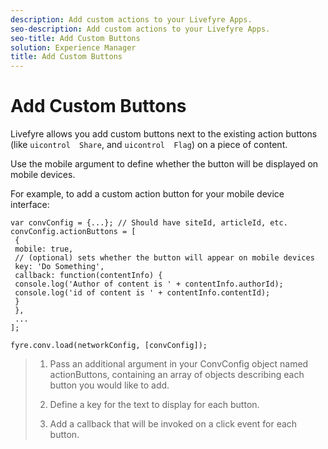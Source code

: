 ```yaml
---
description: Add custom actions to your Livefyre Apps.
seo-description: Add custom actions to your Livefyre Apps.
seo-title: Add Custom Buttons
solution: Experience Manager
title: Add Custom Buttons
---
```


# Add Custom Buttons

Livefyre allows you add custom buttons next to the existing action buttons (like `uicontrol  Share`, and `uicontrol  Flag`) on a piece of content.

Use the mobile argument to define whether the button will be displayed on mobile devices.

For example, to add a custom action button for your mobile device interface:

```
var convConfig = {...}; // Should have siteId, articleId, etc. 
convConfig.actionButtons = [ 
 { 
 mobile: true, 
 // (optional) sets whether the button will appear on mobile devices 
 key: 'Do Something', 
 callback: function(contentInfo) { 
 console.log('Author of content is ' + contentInfo.authorId); 
 console.log('id of content is ' + contentInfo.contentId); 
 } 
 }, 
 ... 
]; 
 
fyre.conv.load(networkConfig, [convConfig]);
```
>1. Pass an additional argument in your ConvConfig object named actionButtons, containing an array of objects describing each button you would like to add.
>   
>1. Define a key for the text to display for each button.
>   
>1. Add a callback that will be invoked on a click event for each button.
>   
>   
